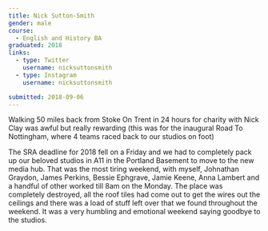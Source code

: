 ```yaml
---
title: Nick Sutton-Smith
gender: male
course:
  - English and History BA
graduated: 2018
links:
  - type: Twitter
    username: nicksuttonsmith
  - type: Instagram
    username: nicksuttonsmith

submitted: 2018-09-06
---
```

Walking 50 miles back from Stoke On Trent in 24 hours for charity with Nick Clay was awful but really rewarding (this was for the inaugural Road To Nottingham, where 4 teams raced back to our studios on foot)

The SRA deadline for 2018 fell on a Friday and we had to completely pack up our beloved studios in A11 in the Portland Basement to move to the new media hub. That was the most tiring weekend, with myself, Johnathan Graydon, James Perkins, Bessie Ephgrave, Jamie Keene, Anna Lambert and a handful of other worked till 8am on the Monday. The place was completely destroyed, all the roof tiles had come out to get the wires out the ceilings and there was a load of stuff left over that we found throughout the weekend. It was a very humbling and emotional weekend saying goodbye to the studios.
